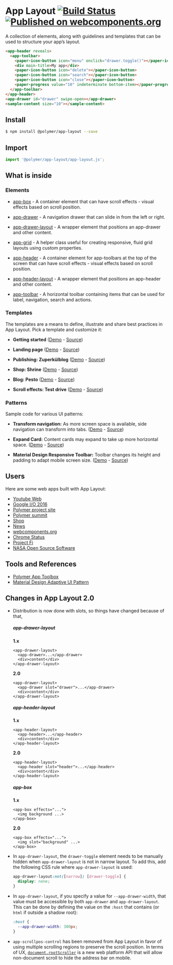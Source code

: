 # App Layout [![Build Status](https://travis-ci.org/PolymerElements/app-layout.svg?branch=master)](https://travis-ci.org/PolymerElements/app-layout) [![Published on webcomponents.org](https://img.shields.io/badge/webcomponents.org-published-blue.svg)](https://www.webcomponents.org/element/PolymerElements/app-layout)

A collection of elements, along with guidelines and templates that can be used to structure your app’s layout.

<!---
```
<custom-element-demo height="368">
  <template>
    <script src="https://unpkg.com/@webcomponents/webcomponentsjs@^2.0.0/webcomponents-loader.js"></script>
    <script type="module">
      import '@polymer/app-layout/app-drawer/app-drawer.js';
      import '@polymer/app-layout/app-header/app-header.js';
      import '@polymer/app-layout/app-toolbar/app-toolbar.js';
      import '@polymer/app-layout/demo/sample-content.js';
      import '@polymer/iron-flex-layout/iron-flex-layout.js';
      import '@polymer/iron-icons/iron-icons.js';
      import '@polymer/paper-icon-button/paper-icon-button.js';
      import '@polymer/paper-progress/paper-progress.js';
    </script>
    <custom-style>
      <style is="custom-style">
        html, body {
          margin: 0;
          font-family: 'Roboto', 'Noto', sans-serif;
          -webkit-font-smoothing: antialiased;
          background: #f1f1f1;
          max-height: 368px;
        }
        app-toolbar {
          background-color: #4285f4;
          color: #fff;
        }

        paper-icon-button {
          --paper-icon-button-ink-color: white;
        }

        paper-icon-button + [main-title] {
          margin-left: 24px;
        }
        paper-progress {
          display: block;
          width: 100%;
          --paper-progress-active-color: rgba(255, 255, 255, 0.5);
          --paper-progress-container-color: transparent;
        }
        app-header {
          @apply --layout-fixed-top;
          color: #fff;
          --app-header-background-rear-layer: {
            background-color: #ef6c00;
          };
        }
        app-drawer {
          --app-drawer-scrim-background: rgba(0, 0, 100, 0.8);
          --app-drawer-content-container: {
            background-color: #B0BEC5;
          }
        }
        sample-content {
          padding-top: 64px;
        }
      </style>
    </custom-style>
    <next-code-block></next-code-block>
  </template>
</custom-element-demo>
```
-->
```html
<app-header reveals>
  <app-toolbar>
    <paper-icon-button icon="menu" onclick="drawer.toggle()"></paper-icon-button>
    <div main-title>My app</div>
    <paper-icon-button icon="delete"></paper-icon-button>
    <paper-icon-button icon="search"></paper-icon-button>
    <paper-icon-button icon="close"></paper-icon-button>
    <paper-progress value="10" indeterminate bottom-item></paper-progress>
  </app-toolbar>
</app-header>
<app-drawer id="drawer" swipe-open></app-drawer>
<sample-content size="10"></sample-content>
```

## Install

```bash
$ npm install @polymer/app-layout --save
```

## Import

```js
import '@polymer/app-layout/app-layout.js';
```

## What is inside

### Elements

- [app-box](/app-box) - A container element that can have scroll effects - visual effects based on scroll position.

- [app-drawer](/app-drawer) - A navigation drawer that can slide in from the left or right.

- [app-drawer-layout](/app-drawer-layout) - A wrapper element that positions an app-drawer and other content.

- [app-grid](/app-grid) - A helper class useful for creating responsive, fluid grid layouts using custom properties.

- [app-header](/app-header) - A container element for app-toolbars at the top of the screen that can have scroll effects - visual effects based on scroll position.

- [app-header-layout](/app-header-layout) - A wrapper element that positions an app-header and other content.

- [app-toolbar](/app-toolbar) - A horizontal toolbar containing items that can be used for label, navigation, search and actions.

### Templates

The templates are a means to define, illustrate and share best practices in App Layout. Pick a template and customize it:

- **Getting started**
([Demo](https://polymerelements.github.io/app-layout/templates/getting-started) - [Source](/templates/getting-started))

- **Landing page**
([Demo](https://polymerelements.github.io/app-layout/templates/landing-page) - [Source](/templates/landing-page))

- **Publishing: Zuperkülblog**
([Demo](https://polymerelements.github.io/app-layout/templates/publishing) - [Source](/templates/publishing))

- **Shop: Shrine**
([Demo](https://polymerelements.github.io/app-layout/templates/shrine) - [Source](/templates/shrine))

- **Blog: Pesto**
([Demo](https://polymerelements.github.io/app-layout/templates/pesto) - [Source](/templates/pesto))

- **Scroll effects: Test drive**
([Demo](https://polymerelements.github.io/app-layout/templates/test-drive) - [Source](/templates/test-drive))

### Patterns

Sample code for various UI patterns:

- **Transform navigation:**
As more screen space is available, side navigation can transform into tabs.
([Demo](https://www.webcomponents.org/element/PolymerElements/app-layout/demo/patterns/transform-navigation/index.html) - [Source](/patterns/transform-navigation/x-app.html))

- **Expand Card:**
Content cards may expand to take up more horizontal space.
([Demo](https://www.webcomponents.org/element/PolymerElements/app-layout/demo/patterns/expand-card/index.html) - [Source](/patterns/expand-card/index.html))

- **Material Design Responsive Toolbar:**
Toolbar changes its height and padding to adapt mobile screen size.
([Demo](https://www.webcomponents.org/element/PolymerElements/app-layout/demo/patterns/md-responsive-toolbar/index.html) - [Source](/patterns/md-responsive-toolbar/index.html))

## Users

Here are some web apps built with App Layout:

- [Youtube Web](https://www.youtube.com/new)
- [Google I/O 2016](https://events.google.com/io2016/)
- [Polymer project site](https://www.polymer-project.org/summit)
- [Polymer summit](https://www.polymer-project.org/summit)
- [Shop](https://shop.polymer-project.org)
- [News](https://news.polymer-project.org)
- [webcomponents.org](https://www.webcomponents.org/)
- [Chrome Status](https://www.chromestatus.com/)
- [Project Fi](https://fi.google.com/about/)
- [NASA Open Source Software](https://code.nasa.gov/)

## Tools and References

- [Polymer App Toolbox](https://www.polymer-project.org/2.0/toolbox/)
- [Material Design Adaptive UI Pattern](https://www.google.com/design/spec/layout/adaptive-ui.html#adaptive-ui-patterns)

## Changes in App Layout 2.0

- Distribution is now done with slots, so things have changed because of that,

  ##### app-drawer-layout
  **1.x**
  ```
  <app-drawer-layout>
    <app-drawer>...</app-drawer>
    <div>content</div>
  </app-drawer-layout>
  ```
  **2.0**
  ```
  <app-drawer-layout>
    <app-drawer slot="drawer">...</app-drawer>
    <div>content</div>
  </app-drawer-layout>
  ```

  ##### app-header-layout
  **1.x**
  ```
  <app-header-layout>
    <app-header>...</app-header>
    <div>content</div>
  </app-header-layout>
  ```
  **2.0**
  ```
  <app-header-layout>
    <app-header slot="header">...</app-header>
    <div>content</div>
  </app-header-layout>
  ```

  ##### app-box
  **1.x**
  ```
  <app-box effects="...">
    <img background ...>
  </app-box>
  ```
  **2.0**
  ```
  <app-box effects="...">
    <img slot="background" ...>
  </app-box>
  ```

- In `app-drawer-layout`, the `drawer-toggle` element needs to be manually hidden
when `app-drawer-layout` is not in narrow layout. To add this, add the following CSS rule where
`app-drawer-layout` is used:

  ```css
  app-drawer-layout:not([narrow]) [drawer-toggle] {
    display: none;
  }
  ```
- In `app-drawer-layout`, if you specify a value for `--app-drawer-width`, that value must be
accessible by both `app-drawer` and `app-drawer-layout`. This can be done by defining the value
on the `:host` that contains <app-drawer-layout> (or `html` if outside a shadow root):

  ```css
  :host {
    --app-drawer-width: 300px;
  }
  ```
- `app-scrollpos-control` has been removed from App Layout in favor of using multiple scrolling regions to preserve the scroll position. In terms of UX, [`document.rootScroller`](https://github.com/bokand/NonDocumentRootScroller) is a new web platform API that will allow non-document scroll to hide the address bar on mobile.

